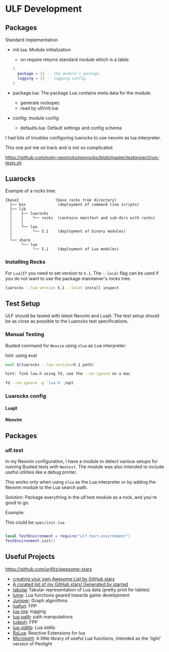 # ULF Development

## Packages

Standard implementation

- init.lua: Module initialization
  - on require returns standard module which is a table:

  ```lua
  {
    package = {} -- the module's package
    logging = {} -- logging config
  }
  ```

- package.lua: The package Lua contains meta data for the module.
  - generate rockspec
  - read by ulf/init.lua
- config: module config
  - defaults.lua: Default settings and config schema
  
I had lots of troubles configuring luarocks to use neovim as lua interpreter.

This one put me on track and is not so complicated

<https://github.com/nvim-neorocks/neorocks/blob/master/testproject/run-tests.sh>

## Luarocks

Example of a rocks tree:

```
{base}                (base rocks tree directory)
  ├── bin              (deployment of command line scripts)
  ├── lib
  │    ├── luarocks
  │    │    └── rocks  (contains manifest and sub-dirs with rocks)
  │    │
  │    └── lua
  │         └── 5.1    (deployment of binary modules)
  │
  └── share
       └── lua
            └── 5.1    (deployment of Lua modules)
```

### Installing Rocks

For `LuaJIT` you need to set version to `5.1`. The `--local` flag can be used
if you do not want to use the package maintainer's rocks tree.

```sh
luarocks --lua-version 5.1 --local install inspect

```

## Test Setup

ULF should be tested with latest Neovim and Luajit. The test setup should be as close
as possible to the Luarocks test specifications.

### Manual Testing

Busted command for `Neovim` using `nlua` as Lua interpreter:

hint: using eval

```sh
eval $(luarocks --lua-version=5.1 path)

hint: find lua.h using fd, use the --no-ignore on a mac
```

```sh
fd --no-ignore -g 'lua.h' /opt

```

### Luarocks config

#### Luajit

#### Neovim

## Packages

### ulf.test

In my Neovim configuration, I have a module to detect various setups for running
Busted tests with `Neotest`. The module was also intended to include useful
utilities like a debug printer.

This works only when using `nlua` as the Lua interpreter or by adding the
Neovim module to the Lua search path.

Solution:
Package everything in the ulf.test module as a rock, and you're good to go.

Example:

This could be `spec/init.lua`

```lua

local TestEnvironment = require("ulf.test.environment")
TestEnvironment.init()
```

## Useful Projects

<https://github.com/ur4ltz/awesome-stars>

- [creating your own Awesome List by GitHub stars](https://github.com/maguowei/starred)
- [A curated list of my GitHub stars! Generated by starred](https://github.com/ur4ltz/awesome-stars)
- [tabular](https://github.com/hishamhm/tabular)
  Tabular representation of Lua data (pretty print for tables)
- [lume](https://github.com/rxi/lume): Lua functions geared towards game development
- [Jumper](https://github.com/Yonaba/Jumper): Graph algorithms
- [luafun](https://github.com/luafun/luafun): FPP
- [lua-log](https://github.com/moteus/lua-log): logging
- [lua-path](https://github.com/moteus/lua-path): path manipulations
- [ludash](https://github.com/luvitrocks/luadash): FPP
- [lua-stdlib](https://github.com/lua-stdlib/lua-stdlib): Lua stdlib
- [RxLua](https://github.com/bjornbytes/RxLua): Reactive Extensions for lua
- [Microlight](https://github.com/stevedonovan/Microlight):
  A little library of useful Lua functions, intended as the 'light' version of Penlight
